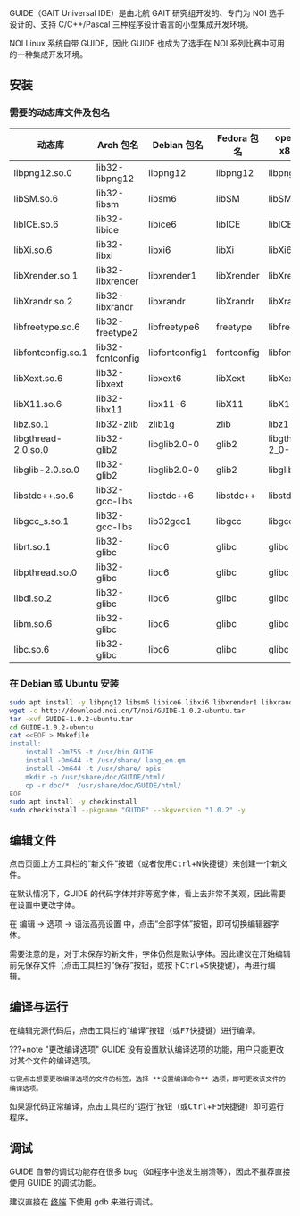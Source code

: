 GUIDE（GAIT Universal IDE）是由北航 GAIT 研究组开发的、专门为 NOI 选手设计的、支持 C/C++/Pascal 三种程序设计语言的小型集成开发环境。

NOI Linux 系统自带 GUIDE，因此 GUIDE 也成为了选手在 NOI 系列比赛中可用的一种集成开发环境。

## 安装

### 需要的动态库文件及包名

|动态库|Arch 包名|Debian 包名|Fedora 包名|openSUSE x86 包名| openSUSE x86_64 包名|
|-----|--------|-----------|----------|----------------|--------------------|
|libpng12.so.0|lib32-libpng12|libpng12|libpng12|libpng12-0|libpng12-0-32bit|
|libSM.so.6|lib32-libsm|libsm6|libSM|libSM6|libSM6-32bit|
|libICE.so.6|lib32-libice|libice6|libICE|libICE6|libICE6-32bit|
|libXi.so.6|lib32-libxi|libxi6|libXi|libXi6|libXi6-32bit|
|libXrender.so.1|lib32-libxrender|libxrender1|libXrender|libXrender1|libXrender1-32bit|
|libXrandr.so.2|lib32-libxrandr|libxrandr|libXrandr|libXrandr2|libXrandr2-32bit|
|libfreetype.so.6|lib32-freetype2|libfreetype6|freetype|libfreetype6|libfreetype6-32bit
|libfontconfig.so.1|lib32-fontconfig|libfontconfig1|fontconfig|libfontconfig1|libfontconfig1-32bit|
|libXext.so.6|lib32-libxext|libxext6|libXext|libXext6|libXext6-32bit|
|libX11.so.6|lib32-libx11|libx11-6|libX11|libX11-6|libX11-6-32bit|
|libz.so.1|lib32-zlib|zlib1g|zlib|libz1|libz1-32bit|
|libgthread-2.0.so.0|lib32-glib2|libglib2.0-0|glib2|libgthread-2_0-0|libgthread-2_0-0-32bit
|libglib-2.0.so.0|lib32-glib2|libglib2.0-0|glib2|libglib2_0-0|libglib2_0-0-32bit|
|libstdc++.so.6|lib32-gcc-libs|libstdc++6|libstdc++|libstdc++6|libstdc++6-32bit|
|libgcc_s.so.1|lib32-gcc-libs|lib32gcc1|libgcc|libgcc_s1|libgcc_s1|
|librt.so.1|lib32-glibc|libc6|glibc|glibc|glibc-32bit|
|libpthread.so.0|lib32-glibc|libc6|glibc|glibc|glibc-32bit|
|libdl.so.2|lib32-glibc|libc6|glibc|glibc|glibc-32bit|
|libm.so.6|lib32-glibc|libc6|glibc|glibc|glibc-32bit|
|libc.so.6|lib32-glibc|libc6|glibc|glibc|glibc-32bit|

### 在 Debian 或 Ubuntu 安装

```bash
sudo apt install -y libpng12 libsm6 libice6 libxi6 libxrender1 libxrandr libfreetype6 libfontconfig1 libxext6 libx11-6 zlib1g libglib2.0-0 libglib2.0-0 libstdc++6 lib32gcc1 libc6
wget -c http://download.noi.cn/T/noi/GUIDE-1.0.2-ubuntu.tar
tar -xvf GUIDE-1.0.2-ubuntu.tar
cd GUIDE-1.0.2-ubuntu
cat <<EOF > Makefile
install:
	install -Dm755 -t /usr/bin GUIDE
	install -Dm644 -t /usr/share/ lang_en.qm
	install -Dm644 -t /usr/share/ apis
	mkdir -p /usr/share/doc/GUIDE/html/
	cp -r doc/*  /usr/share/doc/GUIDE/html/
EOF
sudo apt install -y checkinstall
sudo checkinstall --pkgname "GUIDE" --pkgversion "1.0.2" -y
```


## 编辑文件

点击页面上方工具栏的“新文件”按钮（或者使用<kbd>Ctrl</kbd>+<kbd>N</kbd>快捷键）来创建一个新文件。

在默认情况下，GUIDE 的代码字体并非等宽字体，看上去非常不美观，因此需要在设置中更改字体。

在 编辑 -> 选项 -> 语法高亮设置 中，点击“全部字体”按钮，即可切换编辑器字体。

需要注意的是，对于未保存的新文件，字体仍然是默认字体。因此建议在开始编辑前先保存文件（点击工具栏的“保存”按钮，或按下<kbd>Ctrl</kbd>+<kbd>S</kbd>快捷键），再进行编辑。

## 编译与运行

在编辑完源代码后，点击工具栏的“编译”按钮（或<kbd>F7</kbd>快捷键）进行编译。

???+note "更改编译选项"
    GUIDE 没有设置默认编译选项的功能，用户只能更改对某个文件的编译选项。
    
    右键点击想要更改编译选项的文件的标签，选择 **设置编译命令** 选项，即可更改该文件的编译选项。

如果源代码正常编译，点击工具栏的“运行”按钮（或<kbd>Ctrl</kbd>+<kbd>F5</kbd>快捷键）即可运行程序。

## 调试

GUIDE 自带的调试功能存在很多 bug（如程序中途发生崩溃等），因此不推荐直接使用 GUIDE 的调试功能。

建议直接在 [终端](../cmd.md) 下使用 gdb 来进行调试。
